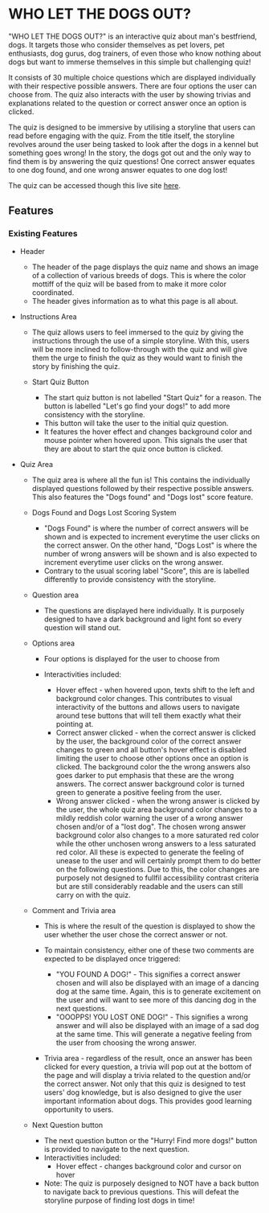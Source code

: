 # WHO LET THE DOGS OUT?
"WHO LET THE DOGS OUT?" is an interactive quiz about man's bestfriend, dogs. It targets those who consider themselves as pet lovers, pet enthusiasts, dog gurus, dog trainers, of even those who know nothing about dogs but want to immerse themselves in this simple but challenging quiz!

It consists of 30 multiple choice questions which are displayed individually with their respective possible answers. There are four options the user can choose from. The quiz also interacts with the user by showing trivias and explanations related to the question or correct answer once an option is clicked. 

The quiz is designed to be immersive by utilising a storyline that users can read before engaging with the quiz. From the title itself, the storyline revolves around the user being tasked to look after the dogs in a kennel but something goes wrong! In the story, the dogs got out and the only way to find them is by answering the quiz questions! One correct answer equates to one dog found, and one wrong answer equates to one dog lost!

The quiz can be accessed though this live site [here](https://mikel072889.github.io/dogs-quiz-project2/).

[comment]: # (Final image of the quiz here.)

## Features

### Existing Features
* Header 
    * The header of the page displays the quiz name and shows an image of a collection of various breeds of dogs. This is where the color mottiff of the quiz will be based from to make it more color coordinated. 
    * The header gives information as to what this page is all about.

    [comment]: # (Final image of the header here.)

* Instructions Area
    * The quiz allows users to feel immersed to the quiz by giving the instructions through the use of a simple storyline. With this, users will be more inclined to follow-through with the quiz and will give them the urge to finish the quiz as they would want to finish the story by finishing the quiz.

    [comment]: # (Final image of the instructions area here.)

    * Start Quiz Button
        * The start quiz button is not labelled "Start Quiz" for a reason. The button is labelled "Let's go find your dogs!" to add more consistency with the storyline.
        * This button will take the user to the initial quiz question. 
        * It features the hover effect and changes background color and mouse pointer when hovered upon. This signals the user that they are about to start the quiz once button is clicked. 

        [comment]: # (Final image of the start quiz here.)

* Quiz Area
    * The quiz area is where all the fun is! This contains the individually displayed questions followed by their respective possible answers. This also features the "Dogs found" and "Dogs lost" score feature.

    [comment]: # (Final image of the whole quiz area here.)

    * Dogs Found and Dogs Lost Scoring System 
        * "Dogs Found"  is where the number of correct answers will be shown and is expected to increment everytime the user clicks on the correct answer. On the other hand, "Dogs Lost" is where the number of wrong answers will be shown and is also expected to increment everytime user clicks on the wrong answer. 
        * Contrary to the usual scoring label "Score", this are is labelled differently to provide consistency with the storyline.

        [comment]: # (Final image of the scoring system here.)

    * Question area
        * The questions are displayed here individually. It is purposely designed to have a dark background and light font so every question will stand out.
       
        [comment]: # (Final image of the start quiz here.)
    
    * Options area
        * Four options is displayed for the user to choose from
        * Interactivities included:
            * Hover effect - when hovered upon, texts shift to the left and background color changes. This contributes to visual interactivity of the buttons and allows users to navigate around tese buttons that will tell them exactly what their pointing at.

            [comment]: # (Final image of a button being hovered upon here.)

            * Correct answer clicked - when the correct answer is clicked by the user, the background color of the correct answer changes to green and all button's hover effect is disabled limiting the user to choose other options once an option is clicked. The background color the the wrong answers also goes darker to put emphasis that these are the wrong answers. The correct answer background color is turned green to generate a positive feeling from the user.

            [comment]: # (Final image of a button with the correct answer clicked here.)

            * Wrong answer clicked - when the wrong answer is clicked by the user, the whole quiz area background color changes to a mildly reddish color warning the user of a wrong answer chosen and/or of a "lost dog". The chosen wrong answer background color also changes to a more saturated red color while the other unchosen wrong answers to a less saturated red color. All these is expected to generate the feeling of unease to the user and will certainly prompt them to do better on the following questions. Due to this, the color changes are purposely not designed to fullfil accessibility contrast criteria but are still considerably readable and  the users can still carry on with the quiz.

            [comment]: # (Final image of a button with the wrong answer clicked here.)

    * Comment and Trivia area
        * This is where the result of the question is displayed to show the user whether the user chose the correct answer or not. 

        [comment]: # (Final image of the comment and trivia area here.)

        * To maintain consistency, either one of these two comments are expected to be displayed once triggered: 
            * "YOU FOUND A DOG!" - This signifies a correct answer chosen and will also be displayed with an image of a dancing dog at the same time. Again, this is to generate excitement on the user and will want to see more of this dancing dog in the next questions. 

            [comment]: # (Final image of correct answer comment and dancing dog gif here.)

            * "OOOPPS! YOU LOST ONE DOG!" - This signifies a wrong answer and will also be displayed with an image of a sad dog at the same time. This will generate a negative feeling from the user from choosing the wrong answer. 

            [comment]: # (Final image of wrong answer comment and sad dog gif here.)

        * Trivia area - regardless of the result, once an answer has been clicked for every question, a trivia will pop out at the bottom of the page and will display a trivia related to the question and/or the correct answer. Not only that this quiz is designed to test users' dog knowledge, but is also designed to give the user important information about dogs. This provides good learning opportunity to users.

        [comment]: # (Final image of a sample of a trivia here.)

    * Next Question button 
        * The next question button or the "Hurry! Find more dogs!" button is provided to navigate to the next question. 
        * Interactivities included: 
            * Hover effect - changes background color and cursor on hover
        * Note: The quiz is purposely designed to NOT have a back button to navigate back to previous questions. This will defeat the storyline purpose of finding lost dogs in time!

        [comment]: # (Final image of the next question button here.)

        
    
        




